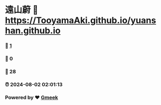 # 遠山蔚 :link: https://TooyamaAki.github.io/yuanshan.github.io 
### :page_facing_up: [1](https://TooyamaAki.github.io/yuanshan.github.io/tag.html) 
### :speech_balloon: 0 
### :hibiscus: 28 
### :alarm_clock: 2024-08-02 02:01:13 
### Powered by :heart: [Gmeek](https://github.com/Meekdai/Gmeek)
